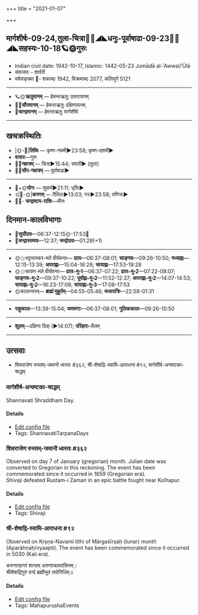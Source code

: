 +++
title = "2021-01-07"

+++
## मार्गशीर्षः-09-24,तुला-चित्रा🌛🌌◢◣धनुः-पूर्वाषाढा-09-23🌌🌞◢◣सहस्यः-10-18🪐🌞गुरुः
- Indian civil date: 1942-10-17, Islamic: 1442-05-23 Jumādā al-ʾAwwal/ʾŪlā
- संवत्सरः - शार्वरी
- वर्षसङ्ख्या 🌛- शकाब्दः 1942, विक्रमाब्दः 2077, कलियुगे 5121
___________________
- 🪐🌞**ऋतुमानम्** — हेमन्तऋतुः उत्तरायणम्
- 🌌🌞**सौरमानम्** — हेमन्तऋतुः दक्षिणायनम्
- 🌛**चान्द्रमानम्** — हेमन्तऋतुः मार्गशीर्षः
___________________


## खचक्रस्थितिः
- |🌞-🌛|**तिथिः** — कृष्ण-नवमी►23:58; कृष्ण-दशमी►  
- **वासरः**—गुरुः  
- 🌌🌛**नक्षत्रम्** — चित्रा►15:44; स्वाती► (तुला)  
- 🌌🌞**सौर-नक्षत्रम्** — पूर्वाषाढा►  
___________________
- 🌛+🌞**योगः** — सुकर्म►21:11; धृतिः►  
- २|🌛-🌞|**करणम्** — तैतिलः►13:03; गरः►23:58; वणिजः►  
- 🌌🌛- **चन्द्राष्टम-राशिः**—मीनः  


## दिनमान-कालविभागाः
- 🌅**सूर्योदयः**—06:37-12:15🌞️-17:53🌇  
- 🌛**चन्द्रास्तमयः**—12:37; **चन्द्रोदयः**—01:28(+1)  
___________________
- 🌞⚝भट्टभास्कर-मते वीर्यवन्तः— **प्रातः**—06:37-08:01; **साङ्गवः**—09:26-10:50; **मध्याह्नः**—12:15-13:39; **अपराह्णः**—15:04-16:28; **सायाह्नः**—17:53-19:28  
- 🌞⚝सायण-मते वीर्यवन्तः— **प्रातः-मु॰1**—06:37-07:22; **प्रातः-मु॰2**—07:22-08:07; **साङ्गवः-मु॰2**—09:37-10:22; **पूर्वाह्णः-मु॰2**—11:52-12:37; **अपराह्णः-मु॰2**—14:07-14:53; **सायाह्नः-मु॰2**—16:23-17:08; **सायाह्नः-मु॰3**—17:08-17:53  
- 🌞कालान्तरम्— **ब्राह्मं मुहूर्तम्**—04:55-05:46; **मध्यरात्रिः**—22:58-01:31  
___________________
- **राहुकालः**—13:39-15:04; **यमघण्टः**—06:37-08:01; **गुलिककालः**—09:26-10:50  
___________________
- **शूलम्**—दक्षिणा दिक् (►14:07); **परिहारः**–तैलम्  
___________________

## उत्सवाः
- शिवराजेण रुस्तम्-जमानॊ ध्वस्तः #३६२, श्री-शेषाद्रि-स्वामि-आराधना #९२, मार्गशीर्ष-अन्वष्टका-श्राद्धम्
### मार्गशीर्ष-अन्वष्टका-श्राद्धम्

Shannavati Shraddham Day.

#### Details
- [Edit config file](https://github.com/jyotisham/adyatithi/tree/master/devatA/pitR/relative_event/mArgazIrSa-aSTakA-zrAddham/offset__01/mArgazIrSa-anvaSTakA-zrAddham.toml)
- Tags: ShannavatiTarpanaDays


### शिवराजेण रुस्तम्-जमानॊ ध्वस्तः #३६२

Observed on day 7 of January (gregorian) month. Julian date was converted to Gregorian in this reckoning. The event has been commemorated since it occurred in 1659 (Gregorian era).  
Shivaji defeated Rustam-i Zaman in an epic battle fought near Kolhapur.

#### Details
- [Edit config file](https://github.com/jyotisham/adyatithi/tree/master/mahApuruSha/xatra-later/gregorian/day/01/07/shivAjI_vs_rustam-zamAn.toml)
- Tags: Shivaji


### श्री-शेषाद्रि-स्वामि-आराधना #९२

Observed on Kṛṣṇa-Navamī tithi of Mārgaśīrṣaḥ (lunar) month (Aparāhṇaḥ/vyaapti). The event has been commemorated since it occurred in 5030 (Kali era).  


करुणासागरं शान्तम् अरुणाचलवासिनम्।  
श्रीशेषाद्रिगुरुं वन्दे ब्रह्मीभूतं तपोनिधिम्॥



#### Details
- [Edit config file](https://github.com/jyotisham/adyatithi/tree/master/mahApuruSha/general/lunar_month/tithi/09/24/zrI~zESAdri-svAmI~ArAdhanA.toml)
- Tags: MahapurushaEvents


